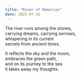 ```yaml
---
title: "River of Memories"
date: 2025-07-31
---
```


The river runs among the stones,  
carrying dreams, carrying sorrows,  
whispering in its current  
secrets from ancient times.

It reflects the sky and the moon,  
embraces the green path,  
and on its journey to the sea  
it takes away my thoughts.
